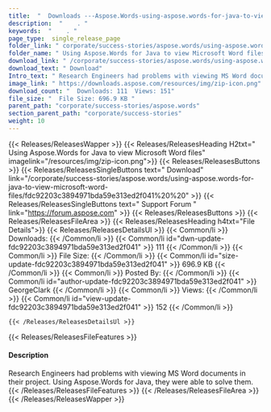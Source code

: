 ```yaml
---
title:  "  Downloads ---Aspose.Words-using-aspose.words-for-java-to-view-microsoft-word-files . " 
description:  "    . " 
keywords:  "    . " 
page_type:  single_release_page
folder_link: " corporate/success-stories/aspose.words/using-aspose.words-for-java-to-view-microsoft-word-files/"
folder_name: " Using Aspose.Words for Java to view Microsoft Word files"
download_link: " /corporate/success-stories/aspose.words/using-aspose.words-for-java-to-view-microsoft-word-files/fdc92203c3894971bda59e313ed2f041"
download_text: " Download"
Intro_text: " Research Engineers had problems with viewing MS Word documents in their project...."
image_link: " https://downloads.aspose.com/resources/img/zip-icon.png"
download_count: "  Downloads: 111  Views: 151"
file_size: "  File Size: 696.9 KB "
parent_path: "corporate/success-stories/aspose.words"
section_parent_path: "corporate/success-stories"
weight: 10 
---
```


{{< Releases/ReleasesWapper >}}
  {{< Releases/ReleasesHeading H2txt=" Using Aspose.Words for Java to view Microsoft Word files" imagelink="/resources/img/zip-icon.png">}}
  {{< Releases/ReleasesButtons >}}
    {{< Releases/ReleasesSingleButtons text=" Download" link="/corporate/success-stories/aspose.words/using-aspose.words-for-java-to-view-microsoft-word-files/fdc92203c3894971bda59e313ed2f041%20%20" >}}
    {{< Releases/ReleasesSingleButtons text=" Support Forum " link="https://forum.aspose.com" >}}
  {{< Releases/ReleasesButtons >}}
  {{< Releases/ReleasesFileArea >}}
    {{< Releases/ReleasesHeading h4txt="File Details">}}
    {{< Releases/ReleasesDetailsUl >}}
            {{< Common/li  >}} Downloads: {{< /Common/li >}} 
      {{< Common/li id="dwn-update-fdc92203c3894971bda59e313ed2f041" >}} 111 {{< /Common/li >}} 
      {{< Common/li  >}} File Size: {{< /Common/li >}} 
      {{< Common/li id="size-update-fdc92203c3894971bda59e313ed2f041" >}} 696.9 KB {{< /Common/li >}} 
      {{< Common/li  >}} Posted By: {{< /Common/li >}} 
      {{< Common/li id="author-update-fdc92203c3894971bda59e313ed2f041" >}} GeorgeClark {{< /Common/li >}} 
      {{< Common/li  >}} Views: {{< /Common/li >}} 
      {{< Common/li id="view-update-fdc92203c3894971bda59e313ed2f041" >}} 152 {{< /Common/li >}} 

    {{< /Releases/ReleasesDetailsUl >}}

  {{< Releases/ReleasesFileFeatures >}}
      <h4>Description</h4><div class="HTMLDescription">Research Engineers had problems with viewing MS Word documents in their project. Using Aspose.Words for Java, they were able to solve them.</div>
  {{< /Releases/ReleasesFileFeatures >}}
 {{< /Releases/ReleasesFileArea >}}
{{< /Releases/ReleasesWapper >}}


